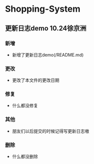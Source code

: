# Shopping-System

## 更新日志demo 10.24徐京洲
### 新增
- 新增了更新日志demo(/README.md)
### 更改
- 更改了本文件的更改日期
### 修复
- 什么都没修复
### 其他
- 朋友们以后提交的时候记得写更新日志嗷
### 删除
- 什么都没删除